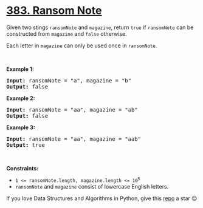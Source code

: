# [383. Ransom Note][title]

<p>Given two stings <code>ransomNote</code> and <code>magazine</code>, return <code>true</code> if <code>ransomNote</code> can be constructed from <code>magazine</code> and <code>false</code> otherwise.</p>
<p>Each letter in <code>magazine</code> can only be used once in <code>ransomNote</code>.</p>
<p> </p>
<p><strong>Example 1:</strong></p>
<pre><strong>Input:</strong> ransomNote = "a", magazine = "b"
<strong>Output:</strong> false
</pre><p><strong>Example 2:</strong></p>
<pre><strong>Input:</strong> ransomNote = "aa", magazine = "ab"
<strong>Output:</strong> false
</pre><p><strong>Example 3:</strong></p>
<pre><strong>Input:</strong> ransomNote = "aa", magazine = "aab"
<strong>Output:</strong> true
</pre>
<p> </p>
<p><strong>Constraints:</strong></p>
<ul>
<li><code>1 &lt;= ransomNote.length, magazine.length &lt;= 10<sup>5</sup></code></li>
<li><code>ransomNote</code> and <code>magazine</code> consist of lowercase English letters.</li>
</ul>


If you love Data Structures and Algorithms in Python, give this [repo][me] a star :wink:

[title]: https://leetcode.com/problems/ransom-note
[me]: https://github.com/bumblebee211196/awesome-python-leetcode